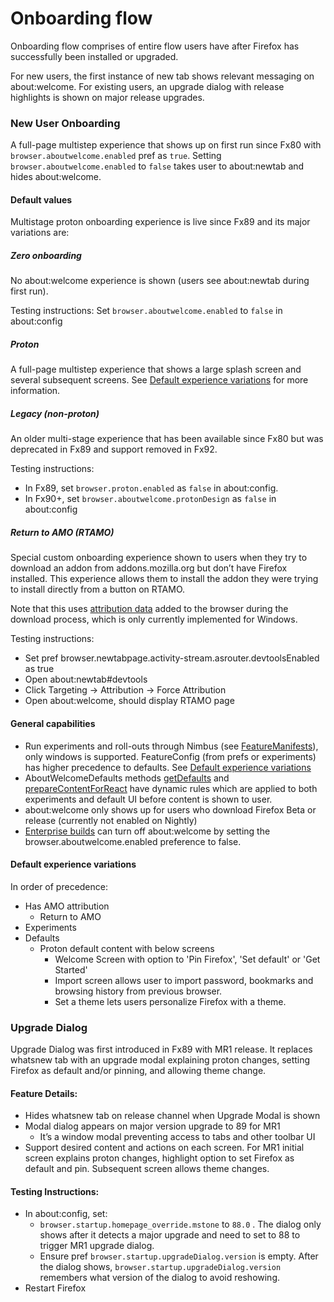 # Onboarding flow

Onboarding flow comprises of entire flow users have after Firefox has successfully been installed or upgraded.

For new users, the first instance of new tab shows relevant messaging on about:welcome. For existing users, an upgrade dialog with release highlights is shown on major release upgrades.


### New User Onboarding

A full-page multistep experience that shows up on first run since Fx80 with `browser.aboutwelcome.enabled` pref as `true`. Setting `browser.aboutwelcome.enabled` to `false` takes user to about:newtab and hides about:welcome.

#### Default values

Multistage proton onboarding experience is live since Fx89 and its major variations are:

##### Zero onboarding

No about:welcome experience is shown (users see about:newtab during first run).

Testing instructions: Set `browser.aboutwelcome.enabled` to `false` in about:config

##### Proton

A full-page multistep experience that shows a large splash screen and several subsequent screens. See [Default experience variations](#default-experience-variations) for more information.

##### Legacy (non-proton)

An older multi-stage experience that has been available since Fx80 but was deprecated in Fx89 and support removed in Fx92.

Testing instructions: 
- In Fx89, set `browser.proton.enabled` as `false` in about:config.
- In Fx90+, set `browser.aboutwelcome.protonDesign` as `false` in about:config

##### Return to AMO (RTAMO)

Special custom onboarding experience shown to users when they try to download an addon from addons.mozilla.org but don’t have Firefox installed. This experience allows them to install the addon they were trying to install directly from a button on RTAMO.

Note that this uses [attribution data](https://docs.google.com/document/d/1zB5zwiyNVOiTD4I3aZ-Wm8KFai9nnWuRHsPg-NW4tcc/edit#heading=h.szk066tfte4n) added to the browser during the download process, which is only currently implemented for Windows.

Testing instructions: 
- Set pref browser.newtabpage.activity-stream.asrouter.devtoolsEnabled as true
- Open about:newtab#devtools
- Click Targeting -> Attribution -> Force Attribution
- Open about:welcome, should display RTAMO page

#### General capabilities
- Run experiments and roll-outs through Nimbus (see [FeatureManifests](https://searchfox.org/mozilla-central/rev/5e955a47c4af398e2a859b34056017764e7a2252/toolkit/components/nimbus/FeatureManifest.js#56)), only windows is supported. FeatureConfig (from prefs or experiments) has higher precedence to defaults. See [Default experience variations](#default-experience-variations)
- AboutWelcomeDefaults methods [getDefaults](https://searchfox.org/mozilla-central/rev/81c32a2ea5605c5cb22bd02d28c362c140b5cfb4/browser/components/newtab/aboutwelcome/lib/AboutWelcomeDefaults.jsm#539) and [prepareContentForReact](https://searchfox.org/mozilla-central/rev/81c32a2ea5605c5cb22bd02d28c362c140b5cfb4/browser/components/newtab/aboutwelcome/lib/AboutWelcomeDefaults.jsm#566) have dynamic rules which are applied to both experiments and default UI before content is shown to user.
- about:welcome only shows up for users who download Firefox Beta or release (currently not enabled on Nightly)
- [Enterprise builds](https://searchfox.org/mozilla-central/rev/5e955a47c4af398e2a859b34056017764e7a2252/browser/components/enterprisepolicies/Policies.jsm#1385) can turn off about:welcome by setting the browser.aboutwelcome.enabled preference to false. 

#### Default experience variations
In order of precedence:
- Has AMO attribution
   - Return to AMO
- Experiments
- Defaults
  - Proton default content with below screens
    - Welcome Screen with option to 'Pin Firefox', 'Set default' or 'Get Started'
    - Import screen allows user to import password, bookmarks and browsing history from previous browser.
    - Set a theme lets users personalize Firefox with a theme.

### Upgrade Dialog 
Upgrade Dialog was first introduced in Fx89 with MR1 release. It replaces whatsnew tab with an upgrade modal explaining proton changes, setting Firefox as default and/or pinning, and allowing theme change.

#### Feature Details:
- Hides whatsnew tab on release channel when Upgrade Modal is shown
- Modal dialog appears on major version upgrade to 89 for MR1
  - It’s a window modal preventing access to tabs and other toolbar UI
- Support desired content and actions on each screen. For MR1 initial screen explains proton changes, highlight option to set Firefox as default and pin.  Subsequent screen allows theme changes.

#### Testing Instructions:
- In about:config, set:
  - `browser.startup.homepage_override.mstone` to `88.0` . The dialog only shows after it detects a major upgrade and need to set to 88 to trigger MR1 upgrade dialog.
  - Ensure pref `browser.startup.upgradeDialog.version` is empty. After the dialog shows, `browser.startup.upgradeDialog.version` remembers what version of the dialog to avoid reshowing.
- Restart Firefox
